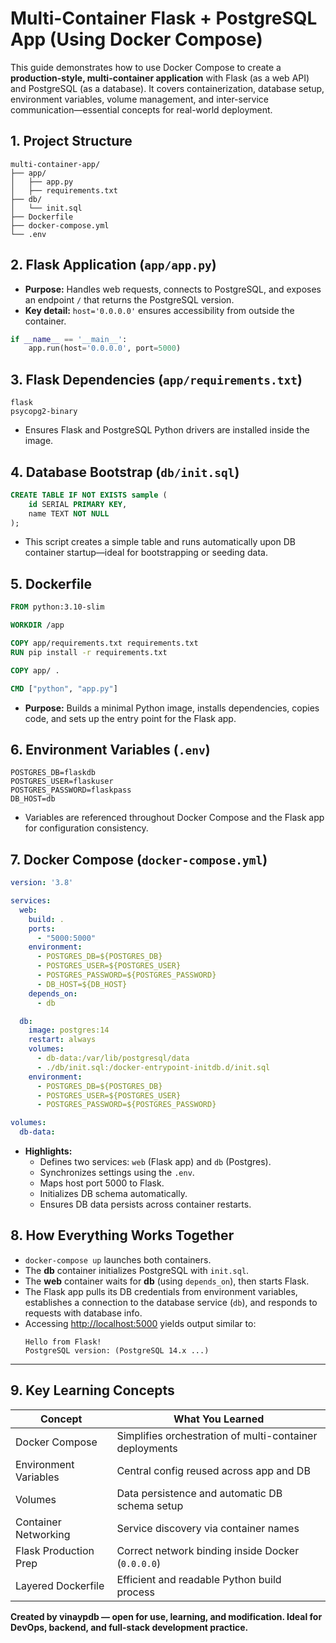 # Multi-Container Flask + PostgreSQL App (Using Docker Compose)

This guide demonstrates how to use Docker Compose to create a **production-style, multi-container application** with Flask (as a web API) and PostgreSQL (as a database). It covers containerization, database setup, environment variables, volume management, and inter-service communication—essential concepts for real-world deployment.

## 1. Project Structure

```plaintext
multi-container-app/
├── app/
│   ├── app.py
│   ├── requirements.txt
├── db/
│   └── init.sql
├── Dockerfile
├── docker-compose.yml
└── .env
```

## 2. Flask Application (`app/app.py`)

- **Purpose:** Handles web requests, connects to PostgreSQL, and exposes an endpoint `/` that returns the PostgreSQL version.
- **Key detail:** `host='0.0.0.0'` ensures accessibility from outside the container.

```python
if __name__ == '__main__':
    app.run(host='0.0.0.0', port=5000)
```

## 3. Flask Dependencies (`app/requirements.txt`)

```plaintext
flask
psycopg2-binary
```
- Ensures Flask and PostgreSQL Python drivers are installed inside the image.

## 4. Database Bootstrap (`db/init.sql`)

```sql
CREATE TABLE IF NOT EXISTS sample (
    id SERIAL PRIMARY KEY,
    name TEXT NOT NULL
);
```
- This script creates a simple table and runs automatically upon DB container startup—ideal for bootstrapping or seeding data.

## 5. Dockerfile

```Dockerfile
FROM python:3.10-slim

WORKDIR /app

COPY app/requirements.txt requirements.txt
RUN pip install -r requirements.txt

COPY app/ .

CMD ["python", "app.py"]
```
- **Purpose:** Builds a minimal Python image, installs dependencies, copies code, and sets up the entry point for the Flask app.

## 6. Environment Variables (`.env`)

```plaintext
POSTGRES_DB=flaskdb
POSTGRES_USER=flaskuser
POSTGRES_PASSWORD=flaskpass
DB_HOST=db
```
- Variables are referenced throughout Docker Compose and the Flask app for configuration consistency.

## 7. Docker Compose (`docker-compose.yml`)

```yaml
version: '3.8'

services:
  web:
    build: .
    ports:
      - "5000:5000"
    environment:
      - POSTGRES_DB=${POSTGRES_DB}
      - POSTGRES_USER=${POSTGRES_USER}
      - POSTGRES_PASSWORD=${POSTGRES_PASSWORD}
      - DB_HOST=${DB_HOST}
    depends_on:
      - db

  db:
    image: postgres:14
    restart: always
    volumes:
      - db-data:/var/lib/postgresql/data
      - ./db/init.sql:/docker-entrypoint-initdb.d/init.sql
    environment:
      - POSTGRES_DB=${POSTGRES_DB}
      - POSTGRES_USER=${POSTGRES_USER}
      - POSTGRES_PASSWORD=${POSTGRES_PASSWORD}

volumes:
  db-data:
```

- **Highlights:**
  - Defines two services: `web` (Flask app) and `db` (Postgres).
  - Synchronizes settings using the `.env`.
  - Maps host port 5000 to Flask.
  - Initializes DB schema automatically.
  - Ensures DB data persists across container restarts.

## 8. How Everything Works Together

- `docker-compose up` launches both containers.
- The **db** container initializes PostgreSQL with `init.sql`.
- The **web** container waits for **db** (using `depends_on`), then starts Flask.
- The Flask app pulls its DB credentials from environment variables, establishes a connection to the database service (`db`), and responds to requests with database info.
- Accessing [http://localhost:5000](http://localhost:5000) yields output similar to:
  ```
  Hello from Flask!
  PostgreSQL version: (PostgreSQL 14.x ...)
  ```
---

## 9. Key Learning Concepts

| Concept                | What You Learned                                       |
|------------------------|--------------------------------------------------------|
| Docker Compose         | Simplifies orchestration of multi-container deployments|
| Environment Variables  | Central config reused across app and DB                |
| Volumes                | Data persistence and automatic DB schema setup         |
| Container Networking   | Service discovery via container names                  |
| Flask Production Prep  | Correct network binding inside Docker (`0.0.0.0`)      |
| Layered Dockerfile     | Efficient and readable Python build process            |

**Created by vinaypdb — open for use, learning, and modification. Ideal for DevOps, backend, and full-stack development practice.**
